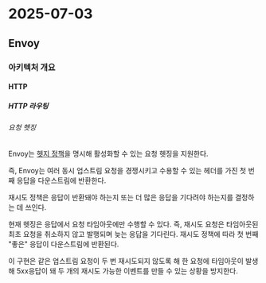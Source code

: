 # 2025-07-03

## Envoy

### 아키텍처 개요

#### HTTP

##### HTTP 라우팅

###### 요청 헷징

Envoy는 [헷지 정책][api-http-route-management-http-route-components-hedge-policy]을 명시해 활성화할 수 있는 요청 헷징을 지원한다.

즉, Envoy는 여러 동시 업스트림 요청을 경쟁시키고 수용할 수 있는 헤더를 가진 첫 번째 응답을 다운스트림에 반환한다.

재시도 정책은 응답이 반환돼야 하는지 또는 더 많은 응답을 기다려야 하는지를 결정하는 데 쓰인다.

현재 헷징은 응답에서 요청 타임아웃에만 수행할 수 있다. 즉, 재시도 요청은 타임아웃된 최초 요청을 취소하지 않고 발행되며 늦는 응답을 기다린다. 재시도 정책에 따라 첫 번째 "좋은" 응답이 다운스트림에 반환된다.

이 구현은 같은 업스트림 요청이 두 번 재시도되지 않도록 해 한 요청에 타임아웃이 발생해 5xx응답이 돼 두 개의 재시도 가능한 이벤트를 만들 수 있는 상황을 방지한다.

[api-http-route-management-http-route-components-hedge-policy]: https://www.envoyproxy.io/docs/envoy/latest/api-v3/config/route/v3/route_components.proto#envoy-v3-api-msg-config-route-v3-hedgepolicy